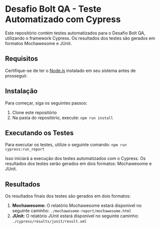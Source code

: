 # Desafio Bolt QA - Teste Automatizado com Cypress

Este repositório contém testes automatizados para o Desafio Bolt QA, utilizando o framework Cypress. Os resultados dos testes são gerados em formatos Mochawesome e JUnit.

## Requisitos

Certifique-se de ter o [Node.js](https://nodejs.org/) instalado em seu sistema antes de prosseguir.

## Instalação

Para começar, siga os seguintes passos:

1. Clone este repositório
2. Na pasta do repositório, execute: `npm run install`

## Executando os Testes

Para executar os testes, utilize o seguinte comando: `npm run cypress:run_report`

Isso iniciará a execução dos testes automatizados com o Cypress. Os resultados dos testes serão gerados em dois formatos: Mochawesome e JUnit.

## Resultados

Os resultados finais dos testes são gerados em dois formatos:

1.  **Mochawesome:** O relatório Mochawesome estará disponível no seguinte caminho: `./mochawesome-report/mochawesome.html`
2.  **JUnit:** O relatório JUnit estará disponível no seguinte caminho: `./cypress/results/junit/result.xml`
